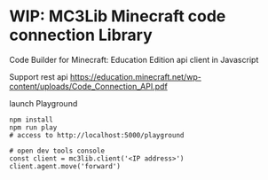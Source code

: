 # WIP: MC3Lib Minecraft code connection Library

Code Builder for Minecraft: Education Edition api client in Javascript

Support rest api
https://education.minecraft.net/wp-content/uploads/Code_Connection_API.pdf

launch Playground
``` shell
npm install
npm run play
# access to http://localhost:5000/playground

# open dev tools console
const client = mc3lib.client('<IP address>')
client.agent.move('forward')

```
